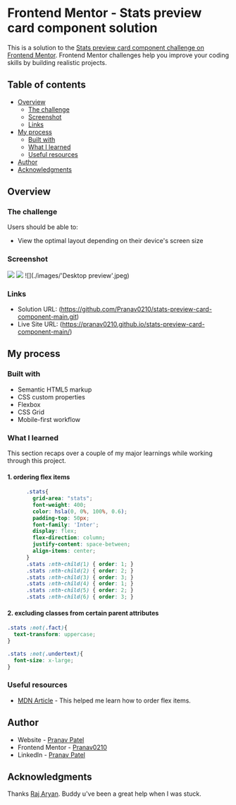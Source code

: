 # Frontend Mentor - Stats preview card component solution

This is a solution to the [Stats preview card component challenge on Frontend Mentor](https://www.frontendmentor.io/challenges/stats-preview-card-component-8JqbgoU62). Frontend Mentor challenges help you improve your coding skills by building realistic projects. 

## Table of contents

- [Overview](#overview)
  - [The challenge](#the-challenge)
  - [Screenshot](#screenshot)
  - [Links](#links)
- [My process](#my-process)
  - [Built with](#built-with)
  - [What I learned](#what-i-learned)
  - [Useful resources](#useful-resources)
- [Author](#author)
- [Acknowledgments](#acknowledgments)


## Overview

### The challenge

Users should be able to:

- View the optimal layout depending on their device's screen size

### Screenshot

![](./images/screenshot#1.jpeg)
![](./images/Screenshot#2.jpeg)
![](./images/'Desktop preview'.jpeg)


### Links

- Solution URL: (https://github.com/Pranav0210/stats-preview-card-component-main.git)
- Live Site URL: (https://pranav0210.github.io/stats-preview-card-component-main/)

## My process

### Built with

- Semantic HTML5 markup
- CSS custom properties
- Flexbox
- CSS Grid
- Mobile-first workflow


### What I learned

This section recaps over a couple of my major learnings while working through this project.

#### 1. ordering flex items
```css
      .stats{
        grid-area: "stats";
        font-weight: 400;
        color: hsla(0, 0%, 100%, 0.6);
        padding-top: 50px;
        font-family: 'Inter';
        display: flex;
        flex-direction: column;
        justify-content: space-between;
        align-items: center;
      }
      .stats :nth-child(1) { order: 1; }
      .stats :nth-child(2) { order: 2; }
      .stats :nth-child(3) { order: 3; }
      .stats :nth-child(4) { order: 1; }
      .stats :nth-child(5) { order: 2; }
      .stats :nth-child(6) { order: 3; }
```
#### 2. excluding classes from certain parent attributes
```css
.stats :not(.fact){
  text-transform: uppercase;
}

.stats :not(.undertext){
  font-size: x-large;
}
```


### Useful resources

- [MDN Article](https://developer.mozilla.org/en-US/docs/Web/CSS/CSS_Flexible_Box_Layout/Ordering_Flex_Items) - This helped me learn how to order flex items.


## Author

- Website - [Pranav Patel]()
- Frontend Mentor - [Pranav0210](https://www.frontendmentor.io/profile/Pranav0210)
- LinkedIn - [Pranav Patel](www.linkedin.com/in/pranav-patel-2821b7208)


## Acknowledgments

Thanks [Raj Aryan](@SilverGraph). Buddy u've been a great help when I was stuck.

